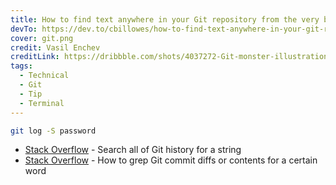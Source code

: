 ```yaml
---
title: How to find text anywhere in your Git repository from the very beginning
devTo: https://dev.to/cbillowes/how-to-find-text-anywhere-in-your-git-repository-from-the-very-beginning-29d9
cover: git.png
credit: Vasil Enchev
creditLink: https://dribbble.com/shots/4037272-Git-monster-illustration/attachments/925202
tags:
  - Technical
  - Git
  - Tip
  - Terminal
---
```


```bash
git log -S password
```

- [Stack Overflow](https://stackoverflow.com/questions/4468361/search-all-of-git-history-for-a-string) - Search all of Git history for a string
- [Stack Overflow](https://stackoverflow.com/questions/1337320/how-to-grep-git-commit-diffs-or-contents-for-a-certain-word) - How to grep Git commit diffs or contents for a certain word
